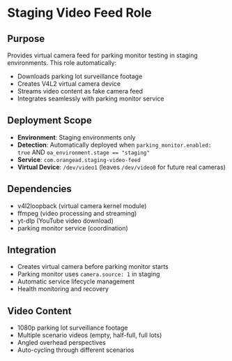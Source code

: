 # Staging Video Feed Role

## Purpose
Provides virtual camera feed for parking monitor testing in staging environments. This role automatically:
- Downloads parking lot surveillance footage
- Creates V4L2 virtual camera device
- Streams video content as fake camera feed
- Integrates seamlessly with parking monitor service

## Deployment Scope
- **Environment**: Staging environments only
- **Detection**: Automatically deployed when `parking_monitor.enabled: true` AND `oa_environment.stage == "staging"`
- **Service**: `com.orangead.staging-video-feed`
- **Virtual Device**: `/dev/video1` (leaves `/dev/video0` for future real cameras)

## Dependencies
- v4l2loopback (virtual camera kernel module)
- ffmpeg (video processing and streaming)
- yt-dlp (YouTube video download)
- parking monitor service (coordination)

## Integration
- Creates virtual camera before parking monitor starts
- Parking monitor uses `camera.source: 1` in staging
- Automatic service lifecycle management
- Health monitoring and recovery

## Video Content
- 1080p parking lot surveillance footage
- Multiple scenario videos (empty, half-full, full lots)
- Angled overhead perspectives
- Auto-cycling through different scenarios
